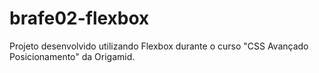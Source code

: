 # brafe02-flexbox
Projeto desenvolvido utilizando Flexbox durante o curso "CSS Avançado Posicionamento" da Origamid.
